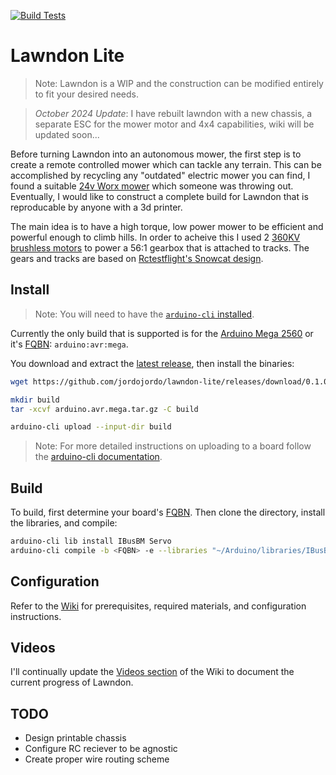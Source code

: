 [![Build Tests](https://github.com/jordojordo/lawndon/actions/workflows/tests.yaml/badge.svg?event=schedule)](https://github.com/jordojordo/lawndon/actions/workflows/tests.yaml)

# Lawndon Lite

> Note: Lawndon is a WIP and the construction can be modified entirely to fit your desired needs.

> *October 2024 Update*: I have rebuilt lawndon with a new chassis, a separate ESC for the mower motor and 4x4 capabilities, wiki will be updated soon...

Before turning Lawndon into an autonomous mower, the first step is to create a remote controlled mower which can tackle any terrain. This can be accomplished by recycling any "outdated" electric mower you can find, I found a suitable [24v Worx mower](https://www.worx.com/24v-cordless-lawn-mower-wg782.html) which someone was throwing out. Eventually, I would like to construct a complete build for Lawndon that is reproducable by anyone with a 3d printer.

The main idea is to have a high torque, low power mower to be efficient and powerful enough to climb hills. In order to acheive this I used 2 [360KV brushless motors](https://www.rctimer.com/rctimer-5010-360kv-multicopter-brushless-motor-p0233.html) to power a 56:1 gearbox that is attached to tracks. The gears and tracks are based on [Rctestflight's Snowcat design](https://www.thingiverse.com/thing:4308626).

## Install

> Note: You will need to have the [`arduino-cli` installed](https://arduino.github.io/arduino-cli/0.19/installation/).

Currently the only build that is supported is for the [Arduino Mega 2560](https://store.arduino.cc/products/arduino-mega-2560-rev3) or it's [FQBN](https://arduino.github.io/arduino-cli/0.19/commands/arduino-cli_board_listall/): `arduino:avr:mega`.

You download and extract the [latest release](https://github.com/jordojordo/lawndon-lite/releases), then install the binaries:

```sh
wget https://github.com/jordojordo/lawndon-lite/releases/download/0.1.0/arduino.avr.mega.tar.gz

mkdir build
tar -xcvf arduino.avr.mega.tar.gz -C build

arduino-cli upload --input-dir build
```

> Note: For more detailed instructions on uploading to a board follow the [arduino-cli documentation](https://arduino.github.io/arduino-cli/0.19/commands/arduino-cli_upload/).

## Build

To build, first determine your board's [FQBN](https://arduino.github.io/arduino-cli/0.19/commands/arduino-cli_board_listall/). Then clone the directory, install the libraries, and compile:

```sh
arduino-cli lib install IBusBM Servo
arduino-cli compile -b <FQBN> -e --libraries "~/Arduino/libraries/IBusBM,~/Arduino/libraries/Servo" ./lawndon/
```

## Configuration
 
Refer to the [Wiki](https://github.com/jordojordo/lawndon-lite/wiki) for prerequisites, required materials, and configuration instructions.

## Videos

I'll continually update the [Videos section](https://github.com/jordojordo/lawndon-lite/wiki/Videos) of the Wiki to document the current progress of Lawndon.

## TODO

- Design printable chassis
- Configure RC reciever to be agnostic
- Create proper wire routing scheme